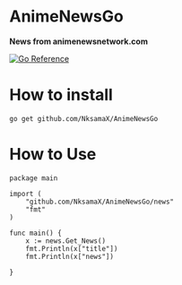 # AnimeNewsGo

__News from animenewsnetwork.com__

<a href="https://pkg.go.dev/github.com/NksamaX/AnimeNewsGo"><img src="https://pkg.go.dev/badge/github.com/NksamaX/AnimeNewsGo.svg" alt="Go Reference"></a>


# How to install

```
go get github.com/NksamaX/AnimeNewsGo
```

# How to Use

```
package main

import (
	"github.com/NksamaX/AnimeNewsGo/news"
	"fmt"
)

func main() {
	x := news.Get_News()
	fmt.Println(x["title"])
	fmt.Println(x["news"])
	
}

```
